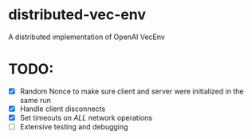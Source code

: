 # distributed-vec-env
A distributed implementation of OpenAI VecEnv

# TODO:
- [x] Random Nonce to make sure client and server were initialized in the same run
- [x] Handle client disconnects
- [x] Set timeouts on *ALL* network operations
- [ ] Extensive testing and debugging
